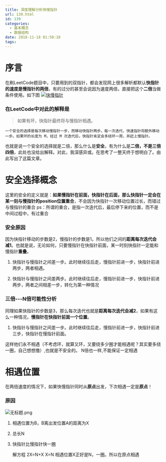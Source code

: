 ```yaml
---
title: 深度理解分析快慢指针
url: 139.html
id: 139
categories:
  - 基本概念
  - 数据结构
date: 2018-11-18 01:50:18
tags:
---
```


序言
==

在刷LeetCode题目中，只要用到的双指针，都会发现网上很多解析都默认**快指针的速度是慢指针的两倍**，有的过分的甚至会说因为速度两倍，直接把这个**二倍**当做条件使用。如下图 [![快慢指针](https://i.loli.net/2018/11/18/5bf12a4bee04b.png "快慢指针")](https://i.loli.net/2018/11/18/5bf12a4bee04b.png "快慢指针")

### 在LeetCode中对此的解释是

> 如果有环，快指针最终将与慢指针相遇。

    一个安全的选择是每次移动慢指针一步，而移动快指针两步。每一次迭代，快速指针将额外移动一步。如果环的长度为 M，经过 M 次迭代后，快指针肯定会多绕环一周，并赶上慢指针。
    

也就是说一个安全的选择就是二倍，那么什么是**安全**，有为什么是**二倍，不是三倍四倍**，此处也没给出解释。对此，我深感异或。在思考了一整天终于想明白了。由此写出了这篇文章。

安全选择概念
======

这里的安全的定义就是：**如果慢指针在前面，快指针在后面，那么快指针一定会在某一刻与慢指针的position位置重合**，不会因为快指针一次移动位置过长，而错过与慢指针的重合 ps：所谓的重合，是指一次迭代后，最后停下来的位置，而不是中间过程中，有过重合

### 安全原因

因为快指针移动的步数是2，慢指针的步数是1。所以他们之间的**距离每次迭代会减1**。也就是说，无论如何，只要慢指针在快指针前面，某一时刻快指针一定能和慢指针**重叠**。

1.  快指针与慢指针之间差一步。此时继续往后走，慢指针前进一步，快指针前进两步，两者相遇。
    
2.  快指针与慢指针之间差两步。此时继续往后走，慢指针前进一步，快指针前进两步，两者之间相差一步，转化为第一种情况
    

### 三倍---N倍可能性分析

同理如果快指针的步数是3，那么每次迭代也就是**距离每次迭代会减2**，如果有这么一种情况，**慢指针在快指针前面一个位置**。

1.  快指针与慢指针之间差一步。此时继续往后走，慢指针前进一步，快指针前进三步，快指针在慢指针前面。

这样他们永不相遇（不考虑环，就算又环，又要绕多少圈才能相遇呢？其实要多绕一圈，自己想想撸）,也就是不安全的。 N倍也一样,不能保证一定相遇

相遇位置
====

在两倍速度的情况下，如果快慢指针同时从**原点**出发，下次相遇一定是**原点**！

### 原因

![无标题.png](https://upload-images.jianshu.io/upload_images/11238837-4b618784046bbc65.png?imageMogr2/auto-orient/strip%7CimageView2/2/w/1240)

1.  相遇位置为B，B离出发位置A的距离为X
2.  总长N
3.  快指针比慢指针快一圈

    解方程
      2X=N+X
       X=N
    相遇位置X正好是N，一圈。所以在原点相遇